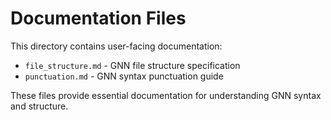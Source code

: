 # Documentation Files

This directory contains user-facing documentation:

- `file_structure.md` - GNN file structure specification
- `punctuation.md` - GNN syntax punctuation guide

These files provide essential documentation for understanding GNN syntax and structure.
